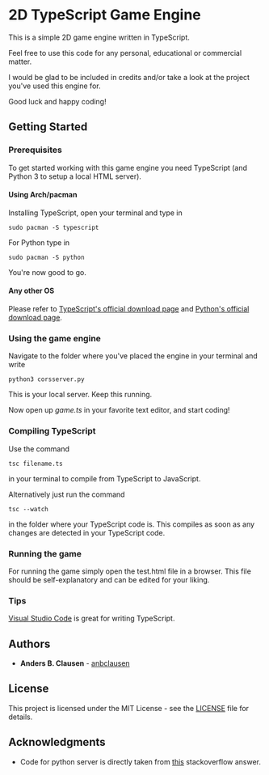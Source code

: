 # 2D TypeScript Game Engine

This is a simple 2D game engine written in TypeScript.

Feel free to use this code for any personal, educational or commercial matter.

I would be glad to be included in credits and/or take a look at the project you've used this engine for.

Good luck and happy coding!

## Getting Started

### Prerequisites

To get started working with this game engine you need TypeScript (and Python 3 to setup a local HTML server). 

#### Using Arch/pacman

Installing TypeScript, open your terminal and type in 

```
sudo pacman -S typescript
```

For Python type in

```
sudo pacman -S python
```

You're now good to go.

#### Any other OS

Please refer to [TypeScript's official download page](https://www.typescriptlang.org/index.html#download-links) and [Python's official download page](https://www.python.org/downloads/).

### Using the game engine

Navigate to the folder where you've placed the engine in your terminal and write 

```
python3 corsserver.py
```

This is your local server. Keep this running.

Now open up *game.ts* in your favorite text editor, and start coding!

### Compiling TypeScript

Use the command

```
tsc filename.ts
```

in your terminal to compile from TypeScript to JavaScript.

Alternatively just run the command

```
tsc --watch
```

in the folder where your TypeScript code is. This compiles as soon as any changes are detected in your TypeScript code.

### Running the game

For running the game simply open the test.html file in a browser. This file should be self-explanatory and can be edited for your liking.

### Tips

[Visual Studio Code](https://code.visualstudio.com/) is great for writing TypeScript.

## Authors

* **Anders B. Clausen** - [anbclausen](https://github.com/anbclausen)

## License

This project is licensed under the MIT License - see the [LICENSE](LICENSE) file for details.

## Acknowledgments

* Code for python server is directly taken from [this](https://stackoverflow.com/a/21957017) stackoverflow answer.
